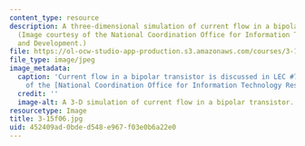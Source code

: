 ```yaml
---
content_type: resource
description: A three-dimensional simulation of current flow in a bipolar transistor.
  (Image courtesy of the National Coordination Office for Information Technology Research
  and Development.)
file: https://ol-ocw-studio-app-production.s3.amazonaws.com/courses/3-15-electrical-optical-magnetic-materials-and-devices-fall-2006/452409ad0bded548e967f03e0b6a22e0_3-15f06.jpg
file_type: image/jpeg
image_metadata:
  caption: 'Current flow in a bipolar transistor is discussed in LEC #7. (Image courtesy
    of the [National Coordination Office for Information Technology Research and Development](http://www.nitrd.gov/).)'
  credit: ''
  image-alt: A 3-D simulation of current flow in a bipolar transistor.
resourcetype: Image
title: 3-15f06.jpg
uid: 452409ad-0bde-d548-e967-f03e0b6a22e0
---
```

